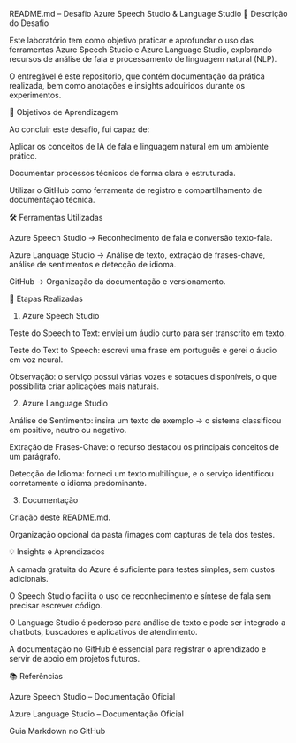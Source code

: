 README.md – Desafio Azure Speech Studio & Language Studio
📌 Descrição do Desafio

Este laboratório tem como objetivo praticar e aprofundar o uso das ferramentas Azure Speech Studio e Azure Language Studio, explorando recursos de análise de fala e processamento de linguagem natural (NLP).

O entregável é este repositório, que contém documentação da prática realizada, bem como anotações e insights adquiridos durante os experimentos.

🎯 Objetivos de Aprendizagem

Ao concluir este desafio, fui capaz de:

Aplicar os conceitos de IA de fala e linguagem natural em um ambiente prático.

Documentar processos técnicos de forma clara e estruturada.

Utilizar o GitHub como ferramenta de registro e compartilhamento de documentação técnica.

🛠️ Ferramentas Utilizadas

Azure Speech Studio → Reconhecimento de fala e conversão texto-fala.

Azure Language Studio → Análise de texto, extração de frases-chave, análise de sentimentos e detecção de idioma.

GitHub → Organização da documentação e versionamento.

🚀 Etapas Realizadas
1. Azure Speech Studio

Teste do Speech to Text: enviei um áudio curto para ser transcrito em texto.

Teste do Text to Speech: escrevi uma frase em português e gerei o áudio em voz neural.

Observação: o serviço possui várias vozes e sotaques disponíveis, o que possibilita criar aplicações mais naturais.

2. Azure Language Studio

Análise de Sentimento: insira um texto de exemplo → o sistema classificou em positivo, neutro ou negativo.

Extração de Frases-Chave: o recurso destacou os principais conceitos de um parágrafo.

Detecção de Idioma: forneci um texto multilíngue, e o serviço identificou corretamente o idioma predominante.

3. Documentação

Criação deste README.md.

Organização opcional da pasta /images com capturas de tela dos testes.

💡 Insights e Aprendizados

A camada gratuita do Azure é suficiente para testes simples, sem custos adicionais.

O Speech Studio facilita o uso de reconhecimento e síntese de fala sem precisar escrever código.

O Language Studio é poderoso para análise de texto e pode ser integrado a chatbots, buscadores e aplicativos de atendimento.

A documentação no GitHub é essencial para registrar o aprendizado e servir de apoio em projetos futuros.

📚 Referências

Azure Speech Studio – Documentação Oficial

Azure Language Studio – Documentação Oficial

Guia Markdown no GitHub
